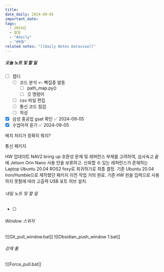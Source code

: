 ```yaml
---
title: 
date_daily: 2024-09-05
important_date: 
tags:
  - 2024년
  - 할일
  - "#daily"
  - "#9월"
related notes: "[[Daily Notes Dataview]]"
---
```

##### 오늘 노트 및 할 일 
- [ ] 캡디
	- [ ] 코드 분석 <- 빡집중 발동
		- [ ]  path_map.py()
		- [ ] 깃 명령어
	- [ ] csv 파일 편집
	- [ ] 통신 코드 점검
	- [ ] 작성
- [x] 삼성 중공업 gsat 확인 ✅ 2024-09-05
- [x] 수업마저 듣기 ✅ 2024-09-05

배치 처리가 정확히 뭐지?

통신 패키지

HW 업데이트
 NAV2 bring up 호환성 문제 및 레퍼런스 부재를 고려하여, 심사숙고 끝에 Jetson Orin Nano 사용 안을 보류하고. 신뢰할 수 있는 레퍼런스가 존재하는 Laptop Ubuntu 20.04 ROS2 foxy로 회귀하기로 최종 결정. 기존 Ubuntu 20.04 Iron/Humble으로 제작했던 패키지 이전 작업 거의 완료. 기존 HW 핀을 입력으로 사용하지 못함에 따라 고출력 USB 포트 허브 설치.

###### 내일 노트 및 할 일
- [ ] 


######  Window 스위치
![[Git_pull_window.bat]]
![[Obsidian_push_window 1.bat]]



###### 강제 풀
![[Force_pull.bat]]